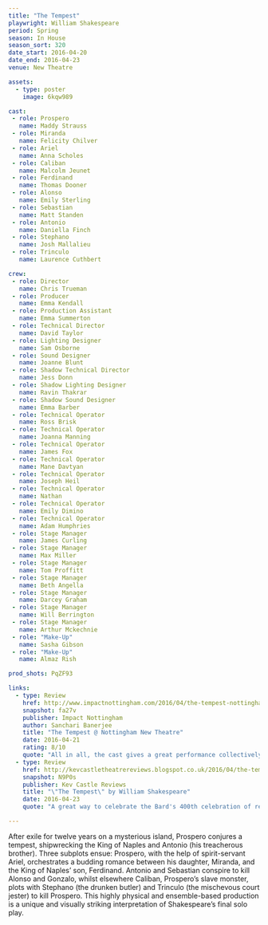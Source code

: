 ```yaml
---
title: "The Tempest"
playwright: William Shakespeare
period: Spring
season: In House
season_sort: 320
date_start: 2016-04-20
date_end: 2016-04-23
venue: New Theatre

assets:
  - type: poster
    image: 6kqw989

cast:
 - role: Prospero
   name: Maddy Strauss
 - role: Miranda
   name: Felicity Chilver
 - role: Ariel
   name: Anna Scholes
 - role: Caliban
   name: Malcolm Jeunet
 - role: Ferdinand
   name: Thomas Dooner
 - role: Alonso
   name: Emily Sterling
 - role: Sebastian
   name: Matt Standen
 - role: Antonio
   name: Daniella Finch
 - role: Stephano
   name: Josh Mallalieu
 - role: Trinculo
   name: Laurence Cuthbert

crew:
 - role: Director
   name: Chris Trueman
 - role: Producer
   name: Emma Kendall
 - role: Production Assistant
   name: Emma Summerton
 - role: Technical Director
   name: David Taylor
 - role: Lighting Designer
   name: Sam Osborne
 - role: Sound Designer
   name: Joanne Blunt
 - role: Shadow Technical Director
   name: Jess Donn
 - role: Shadow Lighting Designer
   name: Ravin Thakrar
 - role: Shadow Sound Designer
   name: Emma Barber
 - role: Technical Operator
   name: Ross Brisk
 - role: Technical Operator
   name: Joanna Manning
 - role: Technical Operator
   name: James Fox
 - role: Technical Operator
   name: Mane Davtyan
 - role: Technical Operator
   name: Joseph Heil
 - role: Technical Operator
   name: Nathan
 - role: Technical Operator
   name: Emily Dimino
 - role: Technical Operator
   name: Adam Humphries
 - role: Stage Manager
   name: James Curling
 - role: Stage Manager
   name: Max Miller
 - role: Stage Manager
   name: Tom Proffitt
 - role: Stage Manager
   name: Beth Angella
 - role: Stage Manager
   name: Darcey Graham
 - role: Stage Manager
   name: Will Berrington
 - role: Stage Manager
   name: Arthur Mckechnie
 - role: "Make-Up"
   name: Sasha Gibson
 - role: "Make-Up"
   name: Almaz Rish

prod_shots: PqZF93

links:
  - type: Review
    href: http://www.impactnottingham.com/2016/04/the-tempest-nottingham-new-theatre/
    snapshot: fa27v
    publisher: Impact Nottingham
    author: Sanchari Banerjee
    title: "The Tempest @ Nottingham New Theatre"
    date: 2016-04-21
    rating: 8/10
    quote: "All in all, the cast gives a great performance collectively and makes the evening a great success. A big congratulation to Chris Trueman and producer Emma Kendall for organizing and creating such an avant-garde interpretation of such a classic. "
  - type: Review
    href: http://kevcastletheatrereviews.blogspot.co.uk/2016/04/the-tempest-by-william-shakespeare.html
    snapshot: N9P0s
    publisher: Kev Castle Reviews
    title: "\"The Tempest\" by William Shakespeare"
    date: 2016-04-23
    quote: "A great way to celebrate the Bard's 400th celebration of remembrance, and I think that he would have approved, even of the celebratory disco dancing in Act Two."

---
```


After exile for twelve years on a mysterious island, Prospero conjures a tempest, shipwrecking the King of Naples and Antonio (his treacherous brother). Three subplots ensue: Prospero, with the help of spirit-servant Ariel, orchestrates a budding romance between his daughter, Miranda, and the King of Naples’ son, Ferdinand. Antonio and Sebastian conspire to kill Alonso and Gonzalo, whilst elsewhere Caliban, Prospero’s slave monster, plots with Stephano (the drunken butler) and Trinculo (the mischevous court jester) to kill Prospero. This highly physical and ensemble-based production is a unique and visually striking interpretation of Shakespeare’s final solo play.
